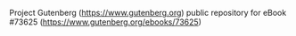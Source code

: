 Project Gutenberg (https://www.gutenberg.org) public repository for eBook #73625 (https://www.gutenberg.org/ebooks/73625)

